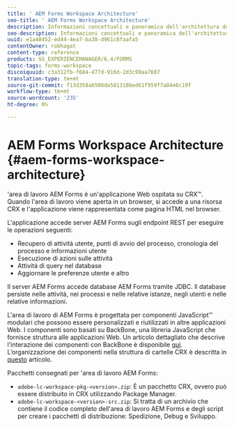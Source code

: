```yaml
---
title: ' AEM Forms Workspace Architecture'
seo-title: ' AEM Forms Workspace Architecture'
description: Informazioni concettuali e panoramica dell'architettura dell'area di lavoro di LiveCycle  AEM Forms.
seo-description: Informazioni concettuali e panoramica dell'architettura dell'area di lavoro di LiveCycle  AEM Forms.
uuid: e1a48452-ed44-4ea7-ba38-d961c8faafa5
contentOwner: robhagat
content-type: reference
products: SG_EXPERIENCEMANAGER/6.4/FORMS
topic-tags: forms-workspace
discoiquuid: c3a312fb-f684-477d-916d-2d3c99aa7607
translation-type: tm+mt
source-git-commit: f13d358a6508da5813186ed61f959f7a84e6c19f
workflow-type: tm+mt
source-wordcount: '235'
ht-degree: 0%

---
```



#  AEM Forms Workspace Architecture {#aem-forms-workspace-architecture}

&#39;area di lavoro AEM Forms è un&#39;applicazione Web ospitata su CRX™. Quando l&#39;area di lavoro viene aperta in un browser, si accede a una risorsa CRX e l&#39;applicazione viene rappresentata come pagina HTML nel browser.

L&#39;applicazione accede  server AEM Forms sugli endpoint REST per eseguire le operazioni seguenti:

* Recupero di attività utente, punti di avvio del processo, cronologia del processo e informazioni utente
* Esecuzione di azioni sulle attività
* Attività di query nel database
* Aggiornare le preferenze utente e altro

Il server AEM Forms  accede  database AEM Forms tramite JDBC. Il database persiste nelle attività, nei processi e nelle relative istanze, negli utenti e nelle relative informazioni.

L&#39;area di lavoro di  AEM Forms è progettata per componenti JavaScript™ modulari che possono essere personalizzati e riutilizzati in altre applicazioni Web. I componenti sono basati su BackBone, una libreria JavaScript che fornisce struttura alle applicazioni Web. Un articolo dettagliato che descrive l&#39;interazione dei componenti con BackBone è disponibile [qui](/help/forms/using/backbone-interaction.md). L’organizzazione dei componenti nella struttura di cartelle CRX è descritta in [questo](/help/forms/using/folder-structure.md) articolo.

Pacchetti consegnati per &#39;area di lavoro AEM Forms:

* `adobe-lc-workspace-pkg-<version>.zip`: È un pacchetto CRX, ovvero può essere distribuito in CRX utilizzando Package Manager.
* `adobe-lc-workspace-<version>-src.zip`: Si tratta di un archivio che contiene il codice completo dell&#39;area di lavoro  AEM Forms e degli script per creare i pacchetti di distribuzione: Spedizione, Debug e Sviluppo.
